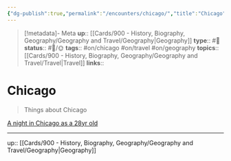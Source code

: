 ```yaml
---
{"dg-publish":true,"permalink":"/encounters/chicago/","title":"Chicago"}
---
```


> [!metadata]- Meta
> **up**:: [[Cards/900 - History, Biography, Geography/Geography and Travel/Geography\|Geography]]
> **type**:: #📝 
> **status**:: #📝/🌞
> **tags**:: #on/chicago #on/travel #on/geography
> **topics**:: [[Cards/900 - History, Biography, Geography/Geography and Travel/Travel\|Travel]]
> **links**::


# Chicago

> Things about Chicago 

[A night in Chicago as a 28yr old](https://x.com/snotwurst420/status/1564319665169567749?s=46)

---
up:: [[Cards/900 - History, Biography, Geography/Geography and Travel/Geography\|Geography]]

